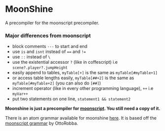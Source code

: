 # MoonShine
A precompiler for the moonscript precompiler.

### Major differences from moonscript
* block comments ```---``` to start and end
* use ```is``` and ```isnt``` instead of ```==``` and ```!=```
* use ```::``` instead of ```\```
* use the existential accessor ```?``` (like in coffescript) i.e ```scene?.player?.jumpHeight```
* easily append to tables, ```myTable[+]``` is the same as ```myTable[#myTable+1]```
* or access table lengths easily, ```myTable[##+2]``` is the same as ```myTable[#myTable+2]``` (you can also do ```[##]```)
* increment operator (like in every other programming language), ```++``` i.e ```myVar++```
* put two statements on one line, ```statement1 && statement2```

__Moonshine is just a precompiler for [moonscript](https://github.com/leafo/moonscript). You still need a copy of it.__

There is an atom grammar available for moonshine [here](https://atom.io/packages/language-moonshine). It is based off the [moonscript grammar](https://atom.io/packages/language-moonscript) by OttoRobba.
